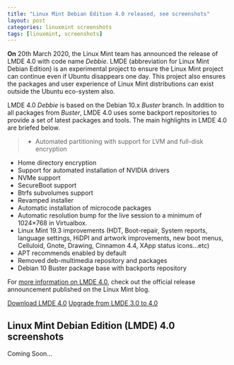 ```yaml
---
title: "Linux Mint Debian Edition 4.0 released, see screenshots"
layout: post
categories: linuxmint screenshots
tags: [linuxmint, screenshots]
---
```


**On** 20th March 2020, the Linux Mint team has announced the release of LMDE 4.0 with code name *Debbie*. LMDE (abbreviation for Linux Mint Debian Edition) is an experimental project to ensure the Linux Mint project can continue even if Ubuntu disappears one day. This project also ensures the packages and user experience of Linux Mint distributions can exist outside the Ubuntu eco-system also.

LMDE 4.0 *Debbie* is based on the Debian 10.x *Buster* branch. In addition to all packages from *Buster*, LMDE 4.0 uses some backport repositories to provide a set of latest packages and tools. The main highlights in LMDE 4.0 are briefed below.

> - Automated partitioning with support for LVM and full-disk encryption
- Home directory encryption
- Support for automated installation of NVIDIA drivers
- NVMe support
- SecureBoot support
- Btrfs subvolumes support
- Revamped installer
- Automatic installation of microcode packages
- Automatic resolution bump for the live session to a minimum of 1024×768 in Virtualbox.
- Linux Mint 19.3 improvements (HDT, Boot-repair, System reports, language settings, HiDPI and artwork improvements, new boot menus, Celluloid, Gnote, Drawing, Cinnamon 4.4, XApp status icons…etc)
- APT recommends enabled by default
- Removed deb-multimedia repository and packages
- Debian 10 Buster package base with backports repository

For [more information on LMDE 4.0](https://blog.linuxmint.com/?p=3867), check out the official release announcement published on the Linux Mint blog.

<a href="https://www.linuxmint.com/download_lmde.php" class="download">Download LMDE 4.0</a>
<a href="https://blog.linuxmint.com/?p=3869" class="download">Upgrade from LMDE 3.0 to 4.0</a>

## Linux Mint Debian Edition (LMDE) 4.0 screenshots
Coming Soon...




